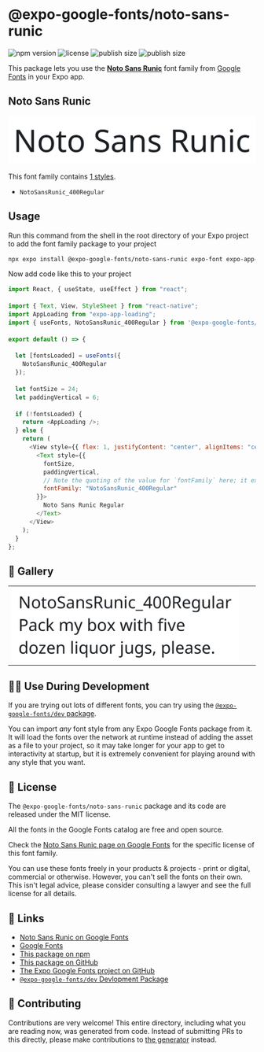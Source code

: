 # @expo-google-fonts/noto-sans-runic

![npm version](https://flat.badgen.net/npm/v/@expo-google-fonts/noto-sans-runic)
![license](https://flat.badgen.net/github/license/expo/google-fonts)
![publish size](https://flat.badgen.net/packagephobia/install/@expo-google-fonts/noto-sans-runic)
![publish size](https://flat.badgen.net/packagephobia/publish/@expo-google-fonts/noto-sans-runic)

This package lets you use the [**Noto Sans Runic**](https://fonts.google.com/specimen/Noto+Sans+Runic) font family from [Google Fonts](https://fonts.google.com/) in your Expo app.

## Noto Sans Runic

![Noto Sans Runic](./font-family.png)

This font family contains [1 styles](#-gallery).

- `NotoSansRunic_400Regular`

## Usage

Run this command from the shell in the root directory of your Expo project to add the font family package to your project

```sh
npx expo install @expo-google-fonts/noto-sans-runic expo-font expo-app-loading
```

Now add code like this to your project

```js
import React, { useState, useEffect } from "react";

import { Text, View, StyleSheet } from "react-native";
import AppLoading from "expo-app-loading";
import { useFonts, NotoSansRunic_400Regular } from '@expo-google-fonts/noto-sans-runic';

export default () => {

  let [fontsLoaded] = useFonts({
    NotoSansRunic_400Regular
  });

  let fontSize = 24;
  let paddingVertical = 6;

  if (!fontsLoaded) {
    return <AppLoading />;
  } else {
    return (
      <View style={{ flex: 1, justifyContent: "center", alignItems: "center" }}>
        <Text style={{
          fontSize,
          paddingVertical,
          // Note the quoting of the value for `fontFamily` here; it expects a string!
          fontFamily: "NotoSansRunic_400Regular"
        }}>
          Noto Sans Runic Regular
        </Text>
      </View>
    );
  }
};
```

## 🔡 Gallery


||||
|-|-|-|
|![NotoSansRunic_400Regular](./NotoSansRunic_400Regular.ttf.png)||||


## 👩‍💻 Use During Development

If you are trying out lots of different fonts, you can try using the [`@expo-google-fonts/dev` package](https://github.com/expo/google-fonts/tree/master/font-packages/dev#readme).

You can import _any_ font style from any Expo Google Fonts package from it. It will load the fonts over the network at runtime instead of adding the asset as a file to your project, so it may take longer for your app to get to interactivity at startup, but it is extremely convenient for playing around with any style that you want.


## 📖 License

The `@expo-google-fonts/noto-sans-runic` package and its code are released under the MIT license.

All the fonts in the Google Fonts catalog are free and open source.

Check the [Noto Sans Runic page on Google Fonts](https://fonts.google.com/specimen/Noto+Sans+Runic) for the specific license of this font family.

You can use these fonts freely in your products & projects - print or digital, commercial or otherwise. However, you can't sell the fonts on their own. This isn't legal advice, please consider consulting a lawyer and see the full license for all details.

## 🔗 Links

- [Noto Sans Runic on Google Fonts](https://fonts.google.com/specimen/Noto+Sans+Runic)
- [Google Fonts](https://fonts.google.com/)
- [This package on npm](https://www.npmjs.com/package/@expo-google-fonts/noto-sans-runic)
- [This package on GitHub](https://github.com/expo/google-fonts/tree/master/font-packages/noto-sans-runic)
- [The Expo Google Fonts project on GitHub](https://github.com/expo/google-fonts)
- [`@expo-google-fonts/dev` Devlopment Package](https://github.com/expo/google-fonts/tree/master/font-packages/dev)

## 🤝 Contributing

Contributions are very welcome! This entire directory, including what you are reading now, was generated from code. Instead of submitting PRs to this directly, please make contributions to [the generator](https://github.com/expo/google-fonts/tree/master/packages/generator) instead.
